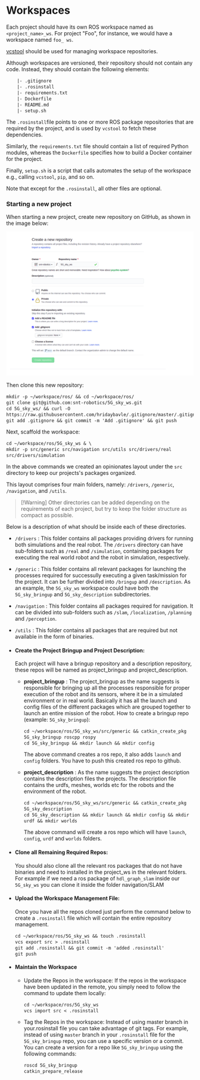 # Workspaces

Each project should have its own ROS workspace named as `<project_name>_ws`. For project "Foo", for instance, we would have a workspace named `foo_ ws`.

[vcstool](http://wiki.ros.org/vcstool) should be used for managing workspace repositories.

Although workspaces are versioned, their repository should not contain any code. Instead, they should contain the following elements:

```
    |- .gitignore
    |- .rosinstall
    |- requirements.txt
    |- Dockerfile
    |- README.md
    |- setup.sh
```

The `.rosinstall`file points to one or more ROS package repositories that are required by the project, and is used by `vcstool` to fetch these dependencies.

 Similarly, the `requirements.txt` file should contain a list of required Python modules, whereas the `Dockerfile` specifies how to build a Docker container for the project.

 Finally, `setup.sh` is a script that calls automates the setup of the workspace e.g., calling `vcstool`, `pip`, and so on.
 
 Note that except for the `.rosinstall`, all other files are optional.

### Starting a new project

When starting a new project, create new repository on GitHub, as shown in the image below:
    
<img src="assets/github-repo.png" width="" height=""> 

Then clone this new repository:

``` 
mkdir -p ~/workspace/ros/ && cd ~/workspace/ros/
git clone git@github.com:snt-robotics/5G_sky_ws.git
cd 5G_sky_ws/ && curl -O https://raw.githubusercontent.com/hridaybavle/.gitignore/master/.gitignore
git add .gitignore && git commit -m 'Add .gitignore' && git push
```

Next, scaffold the workspace:
    
```
cd ~/workspace/ros/5G_sky_ws & \
mkdir -p src/generic src/navigation src/utils src/drivers/real src/drivers/simulation
```

In the above commands we created an opinionates layout under the `src` directory to keep our projects's packages organized. 

This layout comprises four main folders, namely: `/drivers`, `/generic`, `/navigation`, and `/utils`. 

> [!Warning] Other directories can be added depending on the requirements of each project, but try to keep the folder structure as compact as possible.

Below is a description of what should be inside each of these directories.

* `/drivers` : This folder contains all packages providing drivers for running both simulations and the real robot. The `/drivers` directory can have sub-folders such as `/real` and `/simulation`, containing packages for executing the real world robot and the robot in simulation, respectively. 

* `/generic` : This folder contains all relevant packages for launching the processes required for successully executing a given task/mission for the project. It can be further divided into `/bringup` and `/description`. As an example, the `5G_sky_ws` workspace could have both the `5G_sky_bringup` and `5G_sky_description` subdirectories.

* `/navigation` : This folder contains all packages required for navigation. It can be divided into sub-folders such as `/slam`, `/localization`, `/planning` and `/perception`. 

* `/utils` : This folder contains all packages that are required but not available in the form of binaries.

* #### Create the Project Bringup and Project Description:

    Each project will have a bringup repository and a description repository, these repos will be named as project_bringup and project_description.

    * **project_bringup** : The project_bringup as the name suggests is responsible for bringing up all the processes responsible for proper execution of the robot and its sensors, where it be in a simulated environment or in real world. Basically it has all the launch and config files of the different packages which are grouped together to launch an entire mission of the robot. How to create a bringup repo (example: `5G_sky_bringup`):
        
        ```
        cd ~/workspace/ros/5G_sky_ws/src/generic && catkin_create_pkg 5G_sky_bringup roscpp rospy 
        cd 5G_sky_bringup && mkdir launch && mkdir config
        ```    

        The above command creates a ros repo, it also adds `launch` and `config` folders. You have to push this created ros repo to github. 

    * **project_description** : As the name suggests the project description contains the description files the projects. The description file contains the urdfs, meshes, worlds etc for the robots and the environment of the robot. 
        
        ```
        cd ~/workspace/ros/5G_sky_ws/src/generic && catkin_create_pkg 5G_sky_description
        cd 5G_sky_description && mkdir launch && mkdir config && mkdir urdf && mkdir worlds
        ```    

        The above command will create a ros repo which will have `launch`, `config`, `urdf` and `worlds` folders. 


* #### Clone all Remaining Required Repos: 

    You should also clone all the relevant ros packages that do not have binaries and need to installed in the project_ws in the relevant folders. For example if we need a ros package of `hdl_graph_slam` inside our `5G_sky_ws` you can clone it inside the folder navigation/SLAM

* #### Upload the Workspace Management File:

    Once you have all the repos cloned just perform the command below to create a `.rosinstall` file which will contain the entire repository management. 

    ```
    cd ~/workspace/ros/5G_sky_ws && touch .rosinstall
    vcs export src > .rosinstall
    git add .rosinstall && git commit -m 'added .rosinstall'
    git push 
    ```

* #### Maintain the Workspace

    * Update the Repos in the workspace: If the repos in the workspace have been updated in the remote, you simply need to follow the command to update them locally:
        ```
        cd ~/workspace/ros/5G_sky_ws  
        vcs import src < .rosinstall    
        ``` 

    * Tag the Repos in the workspace: Instead of using master branch in your.rosinstall file you can take advantage of git tags. For example, instead of using `master` branch in your `.rosinstall` file for the `5G_sky_bringup` repo, you can use a specific version or a commit. You can create a version for a repo like `5G_sky_bringup` using the following commands:
        ```
        roscd 5G_sky_bringup 
        catkin_prepare_release 
        ```
